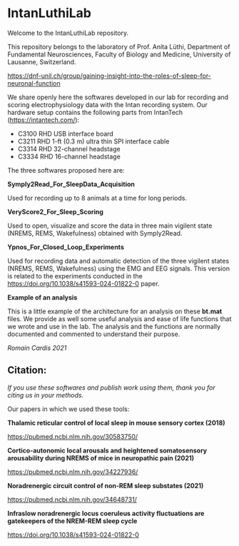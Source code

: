# IntanLuthiLab

Welcome to the IntanLuthiLab repository.

This repository belongs to the laboratory of Prof. Anita Lüthi, Department of Fundamental Neurosciences, Faculty of Biology and Medicine, University of Lausanne, Switzerland.

https://dnf-unil.ch/group/gaining-insight-into-the-roles-of-sleep-for-neuronal-function

We share openly here the softwares developed in our lab for recording and scoring electrophysiology data with the Intan recording system. Our hardware setup contains the following parts from IntanTech (https://intantech.com/):

- C3100 RHD USB interface board
- C3211 RHD 1-ft (0.3 m) ultra thin SPI interface cable
- C3314 RHD 32-channel headstage
- C3334 RHD 16-channel headstage

The three softwares proposed here are:

**Symply2Read_For_SleepData_Acquisition**

Used for recording up to 8 animals at a time for long periods.

**VeryScore2_For_Sleep_Scoring**

Used to open, visualize and score the data in three main vigilent state (NREMS, REMS, Wakefulness) obtained with Symply2Read.

**Ypnos_For_Closed_Loop_Experiments**

Used for recording data and automatic detection of the three vigilent states (NREMS, REMS, Wakefulness) using the EMG and EEG signals. This version is related to the experiments conducted in the https://doi.org/10.1038/s41593-024-01822-0 paper.

**Example of an analysis**

This is a little example of the architecture for an analysis on these **bt.mat** files. We provide as well some useful analysis and ease of life functions that we wrote and use in the lab. The analysis and the functions are normally documented and commented to understand their purpose.

_Romain Cardis 2021_

## Citation:

*If you use these softwares and publish work using them, thank you for citing us in your methods.*

Our papers in which we used these tools:

**Thalamic reticular control of local sleep in mouse sensory cortex (2018)**

https://pubmed.ncbi.nlm.nih.gov/30583750/

**Cortico-autonomic local arousals and heightened somatosensory arousability during NREMS of mice in neuropathic pain (2021)**

https://pubmed.ncbi.nlm.nih.gov/34227936/

**Noradrenergic circuit control of non-REM sleep substates (2021)**

https://pubmed.ncbi.nlm.nih.gov/34648731/

**Infraslow noradrenergic locus coeruleus activity fluctuations are gatekeepers of the NREM-REM sleep cycle**

https://doi.org/10.1038/s41593-024-01822-0



